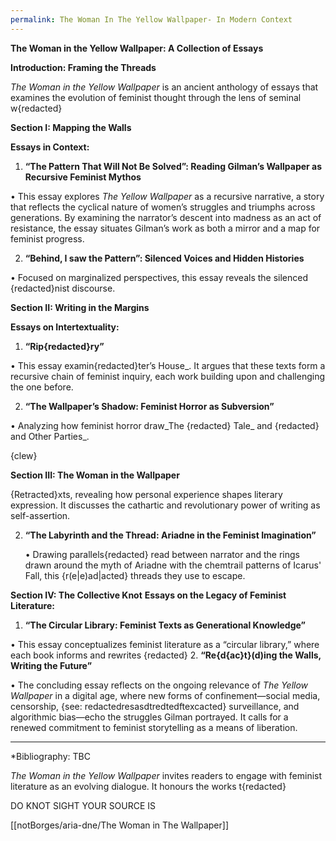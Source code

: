 ```yaml
---
permalink: The Woman In The Yellow Wallpaper- In Modern Context
---
```

**The Woman in the Yellow Wallpaper: A Collection of Essays**

  

**Introduction: Framing the Threads**

  

_The Woman in the Yellow Wallpaper_ is an ancient anthology of essays that examines the evolution of feminist thought through the lens of seminal w{redacted}

  

**Section I: Mapping the Walls**

**Essays in Context:**


1. **“The Pattern That Will Not Be Solved”: Reading Gilman’s Wallpaper as Recursive Feminist Mythos**

• This essay explores _The Yellow Wallpaper_ as a recursive narrative, a story that reflects the cyclical nature of women’s struggles and triumphs across generations. By examining the narrator’s descent into madness as an act of resistance, the essay situates Gilman’s work as both a mirror and a map for feminist progress.

2. **“Behind, I saw the Pattern”: Silenced Voices and Hidden Histories**

• Focused on marginalized perspectives, this essay reveals the silenced {redacted}nist discourse.

  

**Section II: Writing in the Margins**

  

**Essays on Intertextuality:**

  

1. **“Rip{redacted}ry”**

• This essay examin{redacted}ter’s House_. It argues that these texts form a recursive chain of feminist inquiry, each work building upon and challenging the one before.

2. **“The Wallpaper’s Shadow: Feminist Horror as Subversion”**

• Analyzing how feminist horror draw_The {redacted} Tale_ and {redacted} and Other Parties_.

  {clew}

**Section III: The Woman in the Wallpaper**

  {Retracted}xts, revealing how personal experience shapes literary expression. It discusses the cathartic and revolutionary power of writing as self-assertion.

2. **“The Labyrinth and the Thread: Ariadne in the Feminist Imagination”**

	• Drawing parallels{redacted} read between narrator and the rings drawn around the myth of Ariadne with the chemtrail patterns of Icarus' Fall, this {r(e|e)ad|acted} threads they use to escape.

  

**Section IV: The Collective Knot**
**Essays on the Legacy of Feminist Literature:**


1. **“The Circular Library: Feminist Texts as Generational Knowledge”**

• This essay conceptualizes feminist literature as a “circular library,” where each book informs and rewrites {redacted}
2. **“Re{d{ac}t}(d)ing the Walls, Writing the Future”**

• The concluding essay reflects on the ongoing relevance of _The Yellow Wallpaper_ in a digital age, where new forms of confinement—social media, censorship, {see: redactedresasdtredtedftexcacted} surveillance, and algorithmic bias—echo the struggles Gilman portrayed. It calls for a renewed commitment to feminist storytelling as a means of liberation.

  
---

*Bibliography: TBC

_The Woman in the Yellow Wallpaper_ invites readers to engage with feminist literature as an evolving dialogue. It honours the works t{redacted}

DO KNOT SIGHT
YOUR SOURCE IS

[[notBorges/aria-dne/The Woman in The Wallpaper]]